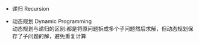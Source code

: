 - 递归 Recursion  

- 动态规划 Dynamic Programming  
  动态规划与递归的区别:都是将原问题拆成多个子问题然后求解，但动态规划保存了子问题的解，避免重复计算  
